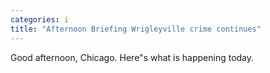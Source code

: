 ```yaml
---
categories: i
title: "Afternoon Briefing Wrigleyville crime continues"
---
```

Good afternoon, Chicago. Here"s what is happening today.